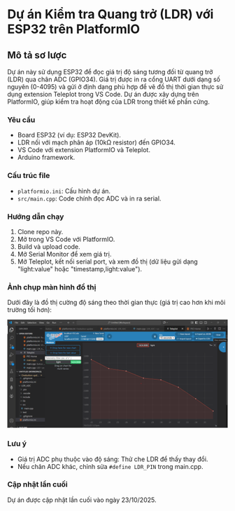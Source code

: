 # Dự án Kiểm tra Quang trở (LDR) với ESP32 trên PlatformIO

## Mô tả sơ lược
Dự án này sử dụng ESP32 để đọc giá trị độ sáng tương đối từ quang trở (LDR) qua chân ADC (GPIO34). Giá trị được in ra cổng UART dưới dạng số nguyên (0-4095) và gửi ở định dạng phù hợp để vẽ đồ thị thời gian thực sử dụng extension Teleplot trong VS Code. Dự án được xây dựng trên PlatformIO, giúp kiểm tra hoạt động của LDR trong thiết kế phần cứng.

### Yêu cầu
- Board ESP32 (ví dụ: ESP32 DevKit).
- LDR nối với mạch phân áp (10kΩ resistor) đến GPIO34.
- VS Code với extension PlatformIO và Teleplot.
- Arduino framework.

### Cấu trúc file
- `platformio.ini`: Cấu hình dự án.
- `src/main.cpp`: Code chính đọc ADC và in ra serial.

### Hướng dẫn chạy
1. Clone repo này.
2. Mở trong VS Code với PlatformIO.
3. Build và upload code.
4. Mở Serial Monitor để xem giá trị.
5. Mở Teleplot, kết nối serial port, và xem đồ thị (dữ liệu gửi dạng "light:value" hoặc "timestamp,light:value").

### Ảnh chụp màn hình đồ thị
Dưới đây là đồ thị cường độ sáng theo thời gian thực (giá trị cao hơn khi môi trường tối hơn):

![Đồ thị ánh sáng từ Teleplot](LDR_ADC.png)

### Lưu ý
- Giá trị ADC phụ thuộc vào độ sáng: Thử che LDR để thấy thay đổi.
- Nếu chân ADC khác, chỉnh sửa `#define LDR_PIN` trong main.cpp.

### Cập nhật lần cuối
Dự án được cập nhật lần cuối vào ngày 23/10/2025.

